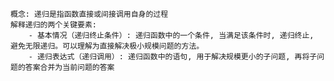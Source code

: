 	概念: 递归是指函数直接或间接调用自身的过程
	解释递归的两个关键要素:
		- 基本情况（递归终止条件）: 递归函数中的一个条件, 当满足该条件时, 递归终止, 避免无限递归。可以理解为直接解决极小规模问题的方法。
		- 递归表达式（递归调用）: 递归函数中的语句, 用于解决规模更小的子问题, 再将子问题的答案合并为当前问题的答案